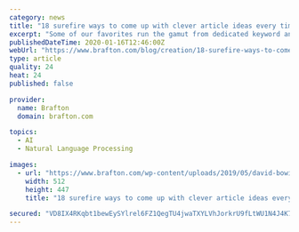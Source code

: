 ```yaml
---
category: news
title: "18 surefire ways to come up with clever article ideas every time"
excerpt: "Some of our favorites run the gamut from dedicated keyword and topic generation platforms to more comprehensive SEO solutions. Using cutting-edge tech like AI and natural language processing, MarketMuse produces extremely detailed reports guiding just about every aspect of a piece of content. Those reports suggest related sub-topics to include ..."
publishedDateTime: 2020-01-16T12:46:00Z
webUrl: "https://www.brafton.com/blog/creation/18-surefire-ways-to-come-up-with-clever-article-ideas-every-time/"
type: article
quality: 24
heat: 24
published: false

provider:
  name: Brafton
  domain: brafton.com

topics:
  - AI
  - Natural Language Processing

images:
  - url: "https://www.brafton.com/wp-content/uploads/2019/05/david-bowie-caption-Questions-asked-using-the-keyword-%E2%80%9CDavid-Bowie.%E2%80%9D.png"
    width: 512
    height: 447
    title: "18 surefire ways to come up with clever article ideas every time"

secured: "VD8IX4RKqbt1bewEySYlrel6FZ1QegTU4jwaTXYLVhJorkrU9fLtWU1N4J4K7m0nFf70eK+N2v3yrscYU6Tyr/f30IPbYEGgyCuNJsSgoIrMGQITi9jh1lowjLztBquofdev4ubx+ylgkvrzqqsgMd8SSBQkrZP8RyzW1fsXcQo5U6RnL2xsSbWBb4bxlDf1Ka7VcJdW5t5o1b2M1uhV3xCQ8kyz0WSg+2t5cpq6kKH4uXnuRxhxdettkm1RGVP5I3KVFzmLj6cw2ry+CCq0fBEOlTF4MKE4xTYY5XljbblYGQ6cDO6lDYovJ7YylnZX2Hg4RG6wS5VU0ixTseSTYE1JLULWhNCK2gXg/PdBa2yJvZ4qrcMq9Be3GDB7F3phw1I3x6v1PbH40Xr76PaqpA/qT9CLK6FYeRSNQ+NG4MrL41R9217nIQSVyXYIgUXwHR9WFx5SFmL6/ghPSdXKaA==;5PSDlXQ9+YCxkn3AMbninA=="
---
```


